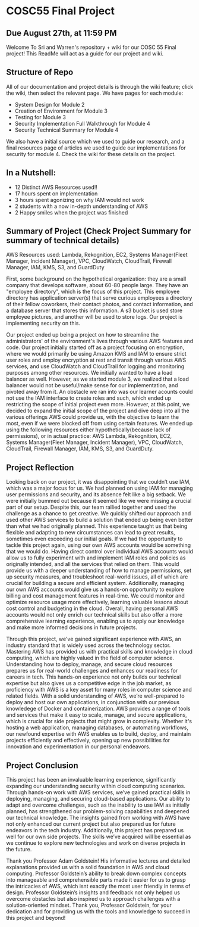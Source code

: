 # COSC55 Final Project
## Due August 27th, at 11:59 PM

Welcome To Sri and Warren's repository  + wiki for our COSC 55 Final project! This ReadMe will act as a guide for our project and wiki.

## Structure of Repo
All of our documentation and project details is through the wiki feature; click the wiki, then select the relevant page. We have pages for each module: 
* System Design for Module 2
* Creation of Environment for Module 3
* Testing for Module 3
* Security Implementation Full Walkthrough for Module 4
* Security Technical Summary for Module 4

We also have a initial source which we used to guide our research, and a final resources page of articles we used to guide our implementations for security for module 4. Check the wiki for these details on the project.

## In a Nutshell:
- 12 Distinct AWS Resources used!!
- 17 hours spent on implementation
- 3 hours spent agonizing on why IAM would not work
- 2 students with a now in-depth understanding of AWS
- 2 Happy smiles when the project was finished

## Summary of Project (Check Project Summary for summary of technical details)
AWS Resources used: Lambda, Rekognition, EC2, Systems Manager(Fleet Manager, Incident Manager), VPC, CloudWatch, CloudTrail, Firewall Manager, IAM, KMS, S3, and GuardDuty

First, some background on the hypothetical organization: they are a small company that develops software, about 60-80 people large. They have an "employee directory", which is the focus of this project. This employee directory has application server(s) that serve curious employees a directory of their fellow coworkers, their contact photos, and contact information, and a database server that stores this information. A s3 bucket is used store employee pictures, and another will be used to store logs. Our project is implementing security on this.


Our project ended up being a project on how to streamline the administrators' of the environment's lives through various AWS features and code. Our project initially started off as a project focusing on encryption, where we would primarily be using Amazon KMS and IAM to ensure strict user roles and employ encryption at rest and transit through various AWS services, and use CloudWatch and CloudTrail for logging and monitoring purposes among other resources. We initially wanted to have a load balancer as well. However, as we started module 3, we realized that a load balancer would not be useful/make sense for our implementation, and pivoted away from it. An obstacle we ran into was our learner acounts could not use the IAM interface to create roles and such, which ended up restricting the scope of initial project even more. However, at this point, we decided to expand the initial scope of the project and dive deep into all the various offerings AWS could provide us, with the objective to learn the most, even if we were blocked off from using certain features. We ended up using the following resources either hypothetically(because lack of permissions), or in actual practice: AWS Lambda, Rekognition, EC2, Systems Manager(Fleet Manager, Incident Manager), VPC, CloudWatch, CloudTrail, Firewall Manager, IAM, KMS, S3, and GuardDuty. 


## Project Reflection

Looking back on our project, it was disappointing that we couldn’t use IAM, which was a major focus for us. We had planned on using IAM for managing user permissions and security, and its absence felt like a big setback. We were initially bummed out because it seemed like we were missing a crucial part of our setup. Despite this, our team rallied together and used the challenge as a chance to get creative. We quickly shifted our approach and used other AWS services to build a solution that ended up being even better than what we had originally planned. This experience taught us that being flexible and adapting to new circumstances can lead to great results, sometimes even exceeding our initial goals. If we had the opportunity to tackle this project again, using our own AWS accounts would be something that we would do. Having direct control over individual AWS accounts would allow us to fully experiment with and implement IAM roles and policies as originally intended, and all the services that relied on them. This would provide us with a deeper understanding of how to manage permissions, set up security measures, and troubleshoot real-world issues, all of which are crucial for building a secure and efficient system. Additionally, managing our own AWS accounts would give us a hands-on opportunity to explore billing and cost management features in real-time. We could monitor and optimize resource usage more effectively, learning valuable lessons about cost control and budgeting in the cloud. Overall, having personal AWS accounts would not only enrich our technical skills but also offer a more comprehensive learning experience, enabling us to apply our knowledge and make more informed decisions in future projects.

Through this project, we've gained significant experience with AWS, an industry standard that is widely used across the technology sector. Mastering AWS has provided us with practical skills and knowledge in cloud computing, which are highly valued in the field of computer science. Understanding how to deploy, manage, and secure cloud resources prepares us for real-world challenges and enhances our readiness for careers in tech. This hands-on experience not only builds our technical expertise but also gives us a competitive edge in the job market, as proficiency with AWS is a key asset for many roles in computer science and related fields. With a solid understanding of AWS, we’re well-prepared to deploy and host our own applications, in conjunction with our previous knowledege of Docker and containerization. AWS provides a range of tools and services that make it easy to scale, manage, and secure applications, which is crucial for side projects that might grow in complexity. Whether it's hosting a web application, managing databases, or automating workflows, our newfound expertise with AWS enables us to build, deploy, and maintain projects efficiently and effectively, opening up new possibilities for innovation and experimentation in our personal endeavors.

## Project Conclusion

This project has been an invaluable learning experience, significantly expanding our understanding security within cloud computing scenarios. Through hands-on work with AWS services, we’ve gained practical skills in deploying, managing, and securing cloud-based applications. Our ability to adapt and overcome challenges, such as the inability to use IAM as initially planned, has strengthened our problem-solving capabilities and deepened our technical knowledge. The insights gained from working with AWS have not only enhanced our current project but also prepared us for future endeavors in the tech industry. Additionally, this project has prepared us well for our own side projects. The skills we’ve acquired will be essential as we continue to explore new technologies and work on diverse projects in the future.

Thank you Professor Adam Goldstein! His informative lectures and detailed explanations provided us with a solid foundation in AWS and cloud computing. Professor Goldstein’s ability to break down complex concepts into manageable and comprehensible parts made it easier for us to grasp the intricacies of AWS, which isnt exactly the most user friendly in terms of design. Professor Goldstein’s insights and feedback not only helped us overcome obstacles but also inspired us to approach challenges with a solution-oriented mindset. Thank you, Professor Goldstein, for your dedication and for providing us with the tools and knowledge to succeed in this project and beyond!






